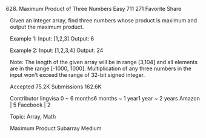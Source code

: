 628. Maximum Product of Three Numbers
Easy 711 271 Favorite Share

Given an integer array, find three numbers whose product is maximum and output the maximum product.

Example 1:
Input: [1,2,3]
Output: 6

Example 2:
Input: [1,2,3,4]
Output: 24

Note:
The length of the given array will be in range [3,104] and all elements are in the range [-1000, 1000].
Multiplication of any three numbers in the input won't exceed the range of 32-bit signed integer.

Accepted 75.2K
Submissions 162.6K

Contributor lingvisa
0 ~ 6 months6 months ~ 1 year1 year ~ 2 years
Amazon | 5 Facebook | 2

Topic: Array, Math

Maximum Product Subarray Medium
